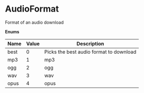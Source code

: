 # AudioFormat

Format of an audio download

**Enums**

Name | Value | Description
--- | --- | ---
best | 0 | Picks the best audio format to download
mp3 | 1 | mp3
ogg | 2 | ogg
wav | 3 | wav
opus | 4 | opus